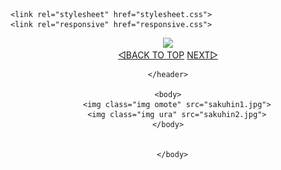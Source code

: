<!DOCTYPE html>
<html>
  <head>
    <meta charset="utf-8">
    
    <link rel="stylesheet" href="stylesheet.css">
    <link rel="responsive" href="responsive.css">
  </head>
  <body>
    <header>
        <img class="header-logo" src="ロゴ.png">
        <div class="header-list">
         <a href="#">◁BACK TO TOP</a>
        <a href="#">NEXT▷</a>
        </div>        

    </header>

    <body>
        <img class="img omote" src="sakuhin1.jpg">
        <img class="img ura" src="sakuhin2.jpg">
    </body>


      </body>


</html>
